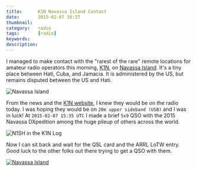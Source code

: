 ```yaml
---
title: 		K1N Navassa Island Contact
date: 		2015-02-07 10:37
thumbnail:
category:   radio
tags: 		[radio]
keywords:
description:
---
```

I managed to make contact with the "rarest of the rare" remote locations
for amateur radio operators this morning, [K1N][k1n], on [Navassa
Island][wiki]. It's a tiny place between Hati, Cuba, and Jamacia. It is
administered by the US, but remains disputed between the US and Hati.

![Navassa Island][map]

From the news and the [K1N website][k1n], I knew they would be on the
radio today. I was hoping they  would be on <code>20m upper sideband
(USB)</code> and I was in luck! At <code>2015-02-07 15:35 UTC</code> I
made a brief <code>5x9</code> QSO with the 2015 Navassa DXpedition among
the huge pileup of others across the world.

![N1SH in the K1N Log]({{site.baseurl}}/assets/radio/k1n-log-2015-02-01.png)

Now I can sit back and wait for the QSL card and the ARRL LoTW entry.
Good luck to the other folks out there trying to get a QSO with them.

[![Navassa Island](http://69.89.25.185/~trexsoft/t-rexsoftware.com/k1n/images/topbanner4.png)][k1n]

 [k1n]: http://www.navassadx.com/
 [wiki]: http://en.wikipedia.org/wiki/Navassa_Island
 [map]: https://maps.googleapis.com/maps/api/staticmap?center=Navassa+Island&size=640x200&zoom=6&markers=color:red%7C18.3697581,-75.2421856
